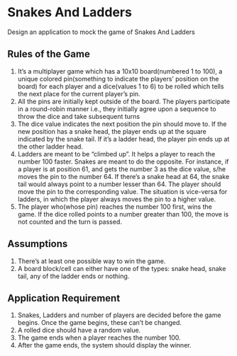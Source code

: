 # Snakes And Ladders
Design an application to mock the game of Snakes And Ladders

## Rules of the Game
1. It’s a multiplayer game which has a 10x10 board(numbered 1 to 100), a unique colored pin(something to indicate the players’ position on the board) for each player and a dice(values 1 to 6) to be rolled which tells the next place for the current player’s pin.
2. All the pins are initially kept outside of the board. The players participate in a round-robin manner i.e., they initially agree upon a sequence to throw the dice and take subsequent turns
3. The dice value indicates the next position the pin should move to. If the new position has a snake head, the player ends up at the square indicated by the snake tail. If it’s a ladder head, the player pin ends up at the other ladder head. 
4. Ladders are meant to be “climbed up”. It helps a player to reach the number 100 faster. Snakes are meant to do the opposite. For instance, if a player is at position 61, and gets the number 3 as the dice value, s/he moves the pin to the number 64. If there’s a snake head at 64, the snake tail would always point to a number lesser than 64. The player should move the pin to the corresponding value. The situation is vice-versa for ladders, in which the player always moves the pin to a higher value.
5. The player who(whose pin) reaches the number 100 first, wins the game. If the dice rolled points to a number greater than 100, the move is not counted and the turn is passed.

## Assumptions
1. There’s at least one possible way to win the game.
2. A board block/cell can either have one of the types: snake head, snake tail, any of the ladder ends or nothing.

## Application Requirement
1. Snakes, Ladders and number of players are decided before the game begins. Once the game begins, these can’t be changed.
2. A rolled dice should have a random value.
3. The game ends when a player reaches the number 100.
4. After the game ends, the system should display the winner.
